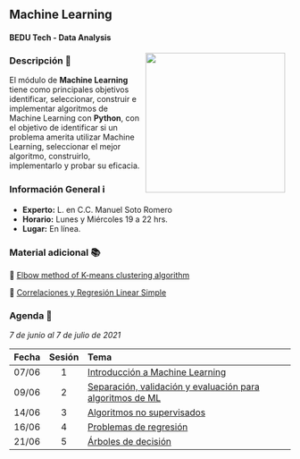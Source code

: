 ## Machine Learning
#### BEDU Tech - Data Analysis

<img src="imagenes/image.gif" align="right" height="250" width="250" hspace="10">

### Descripción :pencil:

El módulo de __Machine Learning__ tiene como principales objetivos identificar, seleccionar, construir e implementar algoritmos de Machine Learning con __Python__, con el objetivo de identificar si un problema amerita utilizar Machine Learning, seleccionar el mejor algoritmo, construirlo, implementarlo y probar su eficacia.

### Información General :information_source:

- **Experto:** L. en C.C. Manuel Soto Romero
- **Horario:** Lunes y Miércoles 19 a 22 hrs.
- **Lugar:**   En línea.

### Material adicional :books:

:link: [Elbow method of K-means clustering algorithm](https://medium.com/analytics-vidhya/elbow-method-of-k-means-clustering-algorithm-a0c916adc540)

:link: [Correlaciones y Regresión Linear Simple](https://github.com/manu-msr/beduadp/blob/master/sesion04/README.md)

### Agenda :date:

*7 de junio al 7 de julio de 2021*

Fecha | Sesión | Tema                                                               | 
------| :----: | :----------------------------------------------------------------- | 
07/06 | 1      | [Introducción a Machine Learning](Sesion-01/Readme.md)             |
09/06 | 2      | [Separación, validación y evaluación para algoritmos de ML](Sesion-02/Readme.md) |
14/06 | 3      | [Algoritmos no supervisados](Sesion-03/Readme.md)                  |
16/06 | 4      | [Problemas de regresión](Sesion-04/Readme.md)                      |
21/06 | 5      | [Árboles de decisión](Sesion-05/Readme.md)                         |


<!--### Organización del módulo:

 - [Sesión 6: Clasificación y Redes Neuronales Artificiales ](./Sesion-06)

 - [Sesión 7: Arena de Clasificadores ](./Sesion-07)

 - [Sesión 8: Fundamentos de procesamiento de imágenes ](./Sesion-08)-->
